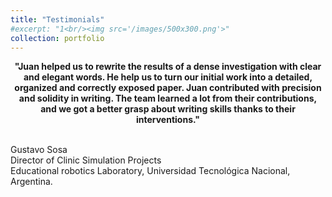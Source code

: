 ```yaml
---
title: "Testimonials"
#excerpt: "1<br/><img src='/images/500x300.png'>"
collection: portfolio
---
```



<p align="center">
<b>"Juan helped us to rewrite the results of a dense investigation with clear and elegant words. He help us to turn our initial work into a detailed, organized and correctly exposed paper. Juan contributed with precision and solidity in writing. The team learned a lot from their contributions, and we got a better grasp about writing skills thanks to their interventions."</b><br><br>
  
Gustavo Sosa<br>
Director of Clinic Simulation Projects<br>
Educational robotics Laboratory, Universidad Tecnológica Nacional, Argentina.
</p>



